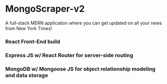 # MongoScraper-v2
A full-stack MERN application where you can get updated on all your news from New York Times!

### React Front-End build 
### Express JS w/ React Router for server-side routing
### MongoDB w/ Mongoose JS for object relationship modeling and data storage
